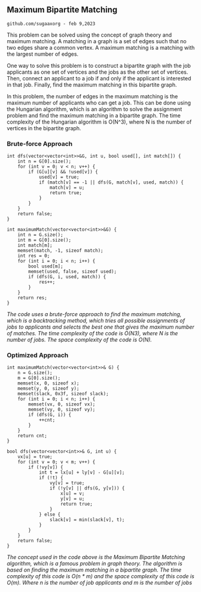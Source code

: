 ## Maximum Bipartite Matching
`` github.com/sugaaxorg - feb 9,2023
``

This problem can be solved using the concept of graph theory and maximum matching. A matching in a graph is a set of edges such that no two edges share a common vertex. 
A maximum matching is a matching with the largest number of edges.

One way to solve this problem is to construct a bipartite graph with the job applicants as one set of 
vertices and the jobs as the other set of vertices. Then, connect an applicant to a job if and only if the applicant is interested in that job. Finally, find the maximum 
matching in this bipartite graph. 

In this problem, the number of edges in the maximum matching is the maximum number of applicants who can get a job. This can be done 
using the Hungarian algorithm, which is an algorithm to solve the assignment problem and find the maximum matching in a bipartite graph. The time complexity of the 
Hungarian algorithm is O(N^3), where N is the number of vertices in the bipartite graph.

###  Brute-force Approach
````
int dfs(vector<vector<int>>&G, int u, bool used[], int match[]) {
    int n = G[0].size();
    for (int v = 0; v < n; v++) {
        if (G[u][v] && !used[v]) {
            used[v] = true;
            if (match[v] == -1 || dfs(G, match[v], used, match)) {
                match[v] = u;
                return true;
            }
        }
    }
    return false;
}

int maximumMatch(vector<vector<int>>&G) {
    int n = G.size();
    int m = G[0].size();
    int match[m];
    memset(match, -1, sizeof match);
    int res = 0;
    for (int i = 0; i < n; i++) {
        bool used[m];
        memset(used, false, sizeof used);
        if (dfs(G, i, used, match)) {
            res++;
        }
    }
    return res;
}

````

_The code uses a brute-force approach to find the maximum matching, which is a backtracking method, which tries all possible assignments of jobs to applicants and selects the best one that gives the maximum number of matches. The time complexity of the code is O(N3), where N is the number of jobs. The space complexity of the code is O(N)._


###  Optimized Approach
````
int maximumMatch(vector<vector<int>>& G) {
    n = G.size();
    m = G[0].size();
    memset(x, 0, sizeof x);
    memset(y, 0, sizeof y);
    memset(slack, 0x3f, sizeof slack);
    for (int i = 0; i < n; i++) {
        memset(vx, 0, sizeof vx);
        memset(vy, 0, sizeof vy);
        if (dfs(G, i)) {
            ++cnt;
        }
    }
    return cnt;
}

bool dfs(vector<vector<int>>& G, int u) {
    vx[u] = true;
    for (int v = 0; v < m; v++) {
        if (!vy[v]) {
            int t = lx[u] + ly[v] - G[u][v];
            if (!t) {
                vy[v] = true;
                if (!y[v] || dfs(G, y[v])) {
                    x[u] = v;
                    y[v] = u;
                    return true;
                }
            } else {
                slack[v] = min(slack[v], t);
            }
        }
    }
    return false;
}

````

_The concept used in the code above is the Maximum Bipartite Matching algorithm, which is a famous problem in graph theory. The algorithm is based on finding the maximum matching in a bipartite graph. The time complexity of this code is O(n * m) and the space complexity of this code is O(m). Where n is the number of job applicants and m is the number of jobs_



